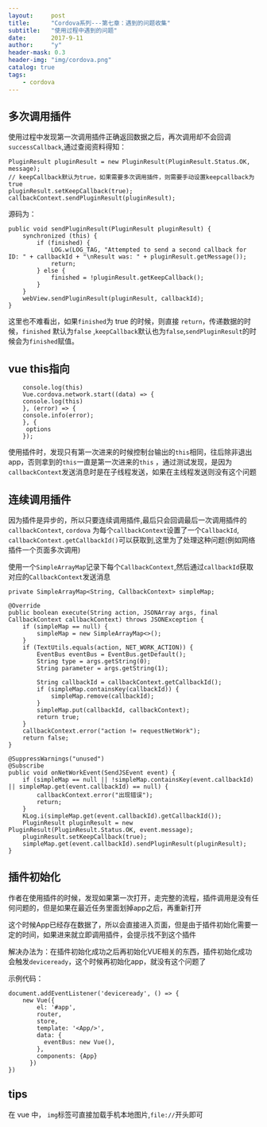 ```yaml
---
layout:     post
title:      "Cordova系列---第七章：遇到的问题收集"
subtitle:   "使用过程中遇到的问题"
date:       2017-9-11
author:     "y"
header-mask: 0.3
header-img: "img/cordova.png"
catalog: true
tags:
    - cordova
---
```



## 多次调用插件

使用过程中发现第一次调用插件正确返回数据之后，再次调用却不会回调`successCallback`,通过查阅资料得知：

    PluginResult pluginResult = new PluginResult(PluginResult.Status.OK, message);
    // keepCallback默认为true，如果需要多次调用插件，则需要手动设置keepcallback为true
    pluginResult.setKeepCallback(true);
    callbackContext.sendPluginResult(pluginResult);


源码为：

    public void sendPluginResult(PluginResult pluginResult) {
        synchronized (this) {
            if (finished) {
                LOG.w(LOG_TAG, "Attempted to send a second callback for ID: " + callbackId + "\nResult was: " + pluginResult.getMessage());
                return;
            } else {
                finished = !pluginResult.getKeepCallback();
            }
        }
        webView.sendPluginResult(pluginResult, callbackId);
    }


这里也不难看出，如果`finished`为 true 的时候，则直接 `return`，传递数据的时候，`finished` 默认为`false`
,`keepCallback`默认也为`false`,`sendPluginResult`的时候会为`finished`赋值。


## vue this指向

        console.log(this)
        Vue.cordova.network.start((data) => {
        console.log(this)
        }, (error) => {
        console.info(error);
        }, {
         options
        });
        
 使用插件时，发现只有第一次进来的时候控制台输出的`this`相同，往后除非退出app，否则拿到的`this`一直是第一次进来的`this`
 ，通过测试发现，是因为`callbackContext`发送消息时是在子线程发送，如果在主线程发送则没有这个问题
 
 
## 连续调用插件

因为插件是异步的，所以只要连续调用插件,最后只会回调最后一次调用插件的`callbackContext`,
`cordova` 为每个`callbackContext`设置了一个`CallbackId`,
`callbackContext.getCallbackId()`可以获取到,这里为了处理这种问题(例如网络插件一个页面多次调用)

使用一个`SimpleArrayMap`记录下每个`CallbackContext`,然后通过`callbackId`获取对应的`CallbackContext`发送消息

    private SimpleArrayMap<String, CallbackContext> simpleMap;

    @Override
    public boolean execute(String action, JSONArray args, final CallbackContext callbackContext) throws JSONException {
        if (simpleMap == null) {
            simpleMap = new SimpleArrayMap<>();
        }
        if (TextUtils.equals(action, NET_WORK_ACTION)) {
            EventBus eventBus = EventBus.getDefault();
            String type = args.getString(0);
            String parameter = args.getString(1);

            String callbackId = callbackContext.getCallbackId();
            if (simpleMap.containsKey(callbackId)) {
                simpleMap.remove(callbackId);
            }
            simpleMap.put(callbackId, callbackContext);
            return true;
        }
        callbackContext.error("action != requestNetWork");
        return false;
    }

    @SuppressWarnings("unused")
    @Subscribe
    public void onNetWorkEvent(SendJSEvent event) {
        if (simpleMap == null || !simpleMap.containsKey(event.callbackId) || simpleMap.get(event.callbackId) == null) {
            callbackContext.error("出现错误");
            return;
        }
        KLog.i(simpleMap.get(event.callbackId).getCallbackId());
        PluginResult pluginResult = new PluginResult(PluginResult.Status.OK, event.message);
        pluginResult.setKeepCallback(true);
        simpleMap.get(event.callbackId).sendPluginResult(pluginResult);
    }
    
    
## 插件初始化

作者在使用插件的时候，发现如果第一次打开，走完整的流程，插件调用是没有任何问题的，但是如果在最近任务里面划掉app之后，再重新打开

这个时候App已经存在数据了，所以会直接进入页面，但是由于插件初始化需要一定的时间，如果进来就立即调用插件，会提示找不到这个插件

解决办法为：在插件初始化成功之后再初始化VUE相关的东西，插件初始化成功会触发`deviceready`，这个时候再初始化app，就没有这个问题了

示例代码：

    document.addEventListener('deviceready', () => {
        new Vue({
            el: '#app',
            router,
            store,
            template: '<App/>',
            data: {
              eventBus: new Vue(),
            },
            components: {App}
          })
    })
    
## tips

 在 vue 中， `img`标签可直接加载手机本地图片,`file://`开头即可